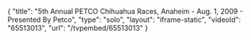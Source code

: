 {
    "title": "5th Annual PETCO Chihuahua Races, Anaheim - Aug. 1, 2009 - Presented By Petco",
    "type": "solo",
    "layout": "iframe-static",
    "videoId": "65513013",
    "url": "\/tvpembed\/65513013"
}